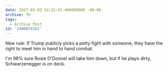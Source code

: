 ```yaml
---
date: 2017-02-02 14:22:41.000000000 -08:00
archive: fb
tags: 
  - Archive Post
id: '1486074161'
---
```


New rule: If Trump publicly picks a petty fight with someone, they have the right to meet him in hand to hand combat.

I'm 98% sure Rosie O'Donnel will take him down, but if he plays dirty, Schwarzenegger is on deck.
